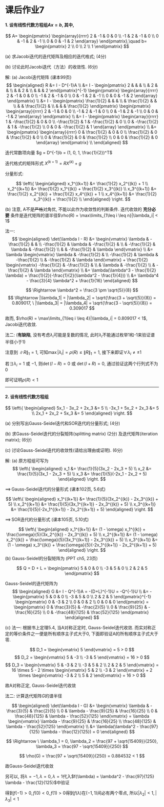 # 课后作业7

#### 1. 设有线性代数方程组$Ax=b$, 其中,

$$
A=
\begin{pmatrix}
    \begin{array}{rrrr}
        2 & -1 & 0 & 0 \\
        -1 & 2 & -1 & 0 \\
        0 & -1 & 2 & -1 \\
        0 & 0 & -1 & 2
    \end{array}
\end{pmatrix},\quad
b=
\begin{pmatrix}
    2 \\
    0 \\
    2 \\
    1
\end{pmatrix}
$$

(a) 求Jacobi迭代的迭代矩阵及相应的迭代格式; (4分)

(b) 讨论此时Jacobi迭代（方法）的收敛性. (6分)

解: (a) Jacobi迭代矩阵 (课本99页)
$$
\begin{aligned}
    R &= I - D^{-1}A \\
      &= I -
    \begin{pmatrix}
        2 & & & \\
        & 2 & & \\
        & & 2 & \\
        & & & 2
    \end{pmatrix}^{-1}
    \begin{pmatrix}
        \begin{array}{rrrr}
            2 & -1 & 0 & 0 \\
            -1 & 2 & -1 & 0 \\
            0 & -1 & 2 & -1 \\
            0 & 0 & -1 & 2
        \end{array}
    \end{pmatrix} \\
      &= I -
    \begin{pmatrix}
        \frac{1}{2} & & & \\
        & \frac{1}{2} & & \\
        & & \frac{1}{2} & \\
        & & & \frac{1}{2}
    \end{pmatrix}
    \begin{pmatrix}
        \begin{array}{rrrr}
            2 & -1 & 0 & 0 \\
            -1 & 2 & -1 & 0 \\
            0 & -1 & 2 & -1 \\
            0 & 0 & -1 & 2
        \end{array}
    \end{pmatrix} \\
      &= I -
    \begin{pmatrix}
        \begin{array}{rrrr}
            1 & -\frac{1}{2} & 0 & 0 \\
            -\frac{1}{2} & 1 & -\frac{1}{2} & 0 \\
            0 & -\frac{1}{2} & 1 & -\frac{1}{2} \\
            0 & 0 & -\frac{1}{2} & 1
        \end{array}
    \end{pmatrix} \\
      &=
    \begin{pmatrix}
        \begin{array}{rrrr}
            0 & \frac{1}{2} & 0 & 0 \\
            \frac{1}{2} & 0 & \frac{1}{2} & 0 \\
            0 & \frac{1}{2} & 0 & \frac{1}{2} \\
            0 & 0 & \frac{1}{2} & 0
        \end{array}
    \end{pmatrix} \\
\end{aligned}
$$

迭代常数项向量 $g = D^{-1}b = (1, 0, 1, \frac{1}{2})^T$

迭代格式的矩阵形式 $X^{(k+1)} = R X^{(k)} + g$

分量形式:

$$
\left\{
\begin{aligned}
    x_1^{(k+1)} &= \frac{1}{2} x_2^{(k)} + 1 \\
    x_2^{(k+1)} &= \frac{1}{2} x_1^{(k)} + \frac{1}{2} x_3^{(k)} \\
    x_3^{(k+1)} &= \frac{1}{2} x_2^{(k)} + \frac{1}{2} x_4^{(k)} + 1 \\
    x_4^{(k+1)} &= \frac{1}{2} x_3^{(k)} + \frac{1}{2} \\
\end{aligned}
\right.
$$

(b) 注意, A不是~~严格~~对角优, 不能以此作为收敛性的判断条件.
迭代收敛的 **充分必要** 条件是迭代矩阵的谱半径$\rho(R) = \max\limits_{1\leq i \leq n}|\lambda_i| < 1$

法一:
$$
\begin{aligned}
    \det(\lambda I - R) &=
    \begin{vmatrix}
        \lambda & -\frac{1}{2} & & \\
        -\frac{1}{2} & \lambda & -\frac{1}{2} & \\
        & -\frac{1}{2} & \lambda & -\frac{1}{2} \\
        & & -\frac{1}{2} & \lambda
    \end{vmatrix} \\
    &= \lambda
    \begin{vmatrix}
        \lambda & -\frac{1}{2} & \\
        -\frac{1}{2} & \lambda & -\frac{1}{2} \\
        & -\frac{1}{2} & \lambda
    \end{vmatrix}
    + \frac{1}{2}
    \begin{vmatrix}
        -\frac{1}{2} & -\frac{1}{2} & \\
        & \lambda & -\frac{1}{2} \\
        & -\frac{1}{2} & \lambda
    \end{vmatrix} \\
    &= \lambda(\lambda^3 - \frac{1}{2} \lambda) + \frac{1}{2}(-\frac{1}{2}(\lambda^2 - \frac{1}{4})) \\
    &= \lambda^4 - \frac{3}{4} \lambda^2 + \frac{1}{16}
\end{aligned}
$$

$$
\Rightarrow \lambda^2 = \frac{3 \pm \sqrt{5}}{8}
$$
$$
\Rightarrow |\lambda_1| = |\lambda_2| = \sqrt{\frac{3 + \sqrt{5}}{8}} = 0.809017, \ 
|\lambda_3| = |\lambda_4| = \sqrt{\frac{3 - \sqrt{5}}{8}} = 0.309017
$$

故而, $\rho(R) = \max\limits_{1\leq i \leq 4}|\lambda_i| = 0.809017 < 1$, Jacobi迭代收敛.

法二: (**有缺陷**, 没有考虑$\lambda_i$可能是复数的情况, 此时$\lambda_i$不能通过枚举1和-1来验证谱半径小于1)

注意到 $\lVert R \rVert_1 = 1$, 可知$\max|\lambda_i| = \rho(R) \leq \lVert R \rVert_1 = 1$, 接下来即证$\forall \lambda_i \neq \pm1$

若$\exists \lambda_i = 1$ 或 $-1$, 则$\det(I-R) = 0$ 或 $\det(I+R) = 0$, 通过验证这两个行列式不为0

即可证明$\rho(R) < 1$

---

#### 2. 设有线性代数方程组

$$
\left\{
\begin{aligned}
    5x_1 - 3x_2 + 2x_3 &= 5 \\
    -3x_1 + 5x_2 + 2x_3 &= 5 \\
    2x_1 + 2x_2 + 5x_3 &= 5
\end{aligned}
\right.
$$

(a) 分别写出Gauss-Seidel迭代和SOR迭代的分量形式; (4分)

(b) 求Gauss-Seidel迭代的分裂矩阵(splitting matrix) (2分) 及迭代矩阵(iteration matrix); (6分)

\(c\) 讨论Gauss-Seidel迭代的收敛性(请给出理由或证明). (6分)

解: (a) 原方程组可写为
$$
\left\{
\begin{aligned}
    x_1 &= \frac{1}{5}(3x_2 - 2x_3 + 5) \\
    x_2 &= \frac{1}{5}(3x_1 - 2x_3 + 5) \\
    x_3 &= \frac{1}{5}(-2x_1 - 2x_2 + 5)
\end{aligned}
\right.
$$

$\implies \,$Gauss-Seidel迭代的分量形式 (课本102页, 5.6式)

$$
\left\{
\begin{aligned}
    x_1^{(k+1)} &= \frac{1}{5}(3x_2^{(k)} - 2x_3^{(k)} + 5) \\
    x_2^{(k+1)} &= \frac{1}{5}(3x_1^{(k+1)} - 2x_3^{(k)} + 5) \\
    x_3^{(k+1)} &= \frac{1}{5}(-2x_1^{(k+1)} - 2x_2^{(k+1)} + 5)
\end{aligned}
\right.
$$

$\implies \,$SOR迭代的分量形式 (课本105页, 5.10式)

$$
\left\{
\begin{aligned}
    x_1^{(k+1)} &= (1 - \omega) x_1^{(k)} + \frac{\omega}{5}(3x_2^{(k)} - 2x_3^{(k)} + 5) \\
    x_2^{(k+1)} &= (1 - \omega) x_2^{(k)} + \frac{\omega}{5}(3x_1^{(k+1)} - 2x_3^{(k)} + 5) \\
    x_3^{(k+1)} &= (1 - \omega) x_3^{(k)} + \frac{\omega}{5}(-2x_1^{(k+1)} - 2x_2^{(k+1)} + 5)
\end{aligned}
\right.
$$
(b) Gauss-Seidel的分裂矩阵为 (PPT ch5, 23页)

$$
Q = D + L =
\begin{pmatrix}
    5 & 0 & 0 \\
    -3 & 5 & 0 \\
    2 & 2 & 5
\end{pmatrix}
$$

Gauss-Seidel的迭代矩阵为
$$
\begin{aligned}
    G &= I - Q^{-1}A = -(D+L)^{-1}U = -Q^{-1}U \\
    &= -
    \begin{pmatrix}
        5 & 0 & 0 \\
        -3 & 5 & 0 \\
        2 & 2 & 5
    \end{pmatrix}^{-1}
    \begin{pmatrix}
        0 & -3 & 2 \\
        0 & 0 & 2 \\
        0 & 0 & 0
    \end{pmatrix}
    =
    \begin{pmatrix}
        0 & \frac{3}{5} & -\frac{2}{5} \\
        0 & \frac{9}{25} & -\frac{16}{25} \\
        0 & -\frac{48}{125} & \frac{52}{125}
    \end{pmatrix}
\end{aligned}
$$

\(c\) 法一: 根据书上定理5.4, 当A对称正定时, Gauss-Seidel迭代收敛.
而实对称正定的等价条件之一便是所有顺序主子式大于0, 下面即验证A的所有顺序主子式大于零.

$$
D_1 =
\begin{vmatrix}
    5
\end{vmatrix} = 5 > 0
$$
$$
D_2 =
\begin{vmatrix}
    5 & -3 \\
    -3 & 5
\end{vmatrix} = 16 > 0
$$
$$
D_3 =
\begin{vmatrix}
    5 & -3 & 2 \\
    -3 & 5 & 2 \\
    2 & 2 & 5
\end{vmatrix} = 16 \times 5 - 2 \times
\begin{vmatrix}
    5 & 2 \\
    -3 & 2
\end{vmatrix} + 2 \times
\begin{vmatrix}
    -3 & 2 \\
    5 & 2
\end{vmatrix} = 16 > 0
$$

故A对称正定, Gauss-Seidel迭代收敛

法二: 计算迭代矩阵$G$的谱半径

$$
\begin{aligned}
    \det(\lambda I - G) &=
    \begin{vmatrix}
        \lambda & -\frac{3}{5} & \frac{2}{5} \\
        0 & \lambda - \frac{9}{25} & \frac{16}{25} \\
        0 & \frac{48}{125} & \lambda - \frac{52}{125}
    \end{vmatrix} = \lambda
    \begin{vmatrix}
        \lambda - \frac{9}{25} & \frac{16}{25} \\
        \frac{48}{125} & \lambda - \frac{52}{125}
    \end{vmatrix} \\
    &= \lambda(\lambda^2 - \frac{97}{125} \lambda - \frac{12}{125}) = 0
\end{aligned}
$$

$$
\Rightarrow \ \lambda_1 = 0, \lambda_2 = \frac{97 + \sqrt{15409}}{250}, \lambda_3 = \frac{97 - \sqrt{15409}}{250}
$$

$$
\rho(G) = \frac{97 + \sqrt{15409}}{250} = 0.884532 < 1
$$

故Gauss-Seidel迭代收敛

另可以, 将$\lambda = -1, \lambda = 0, \lambda = 1$代入$f(\lambda) = \lambda^2 - \frac{97}{125} \lambda - \frac{12}{125}$中验证

得到$f(-1) > 0, f(0) < 0, f(1) > 0$得到$f(\lambda)$在$(-1, 1)$间必有两个零点, 所以$|\lambda_2| < 1, |\lambda_3| < 1$
